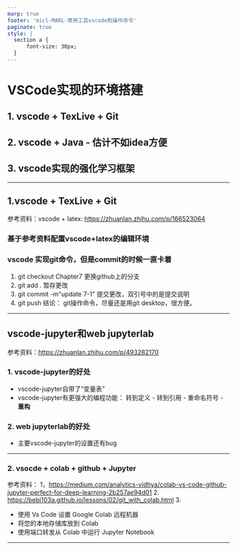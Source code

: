 ```yaml
---
marp: true
footer: 'micl-MARL-常用工具vscode和操作命令'
paginate: true
style: |
  section a {
      font-size: 30px;
  }
---
```


# VSCode实现的环境搭建
## 1. vscode + TexLive + Git
## 2. vscode + Java - 估计不如idea方便
## 3. vscode实现的强化学习框架


----

## 1.vscode + TexLive + Git
参考资料：vscode + latex: https://zhuanlan.zhihu.com/p/166523064 
### 基于参考资料配置vscode+latex的编辑环境
### vscode 实现git命令，但是commit的时候一直卡着
1. git checkout Chapter7   更换github上的分支 
2. git add .   暂存更改
3. git commit -m"update 7-1" 提交更改，双引号中的是提交说明
4. git push
结论： git操作命令，尽量还是用git desktop，很方便。

---

## vscode-jupyter和web jupyterlab
参考资料：https://zhuanlan.zhihu.com/p/493282170

### 1. vscode-jupyter的好处

- vscode-jupyter自带了“变量表”
- vscode-jupyter有更强大的编程功能： 转到定义 - 转到引用  -  重命名符号 - **重构**
### 2. web jupyterlab的好处
- 主要vscode-jupyter的设置还有bug
---

### 2. vsocde + colab + github + Jupyter
参考资料：
1，https://medium.com/analytics-vidhya/colab-vs-code-github-jupyter-perfect-for-deep-learning-2b257ae94d01
2. https://bebi103a.github.io/lessons/02/git_with_colab.html
3. 

- 使用 Vs Code 设置 Google Colab 远程机器
- 将您的本地存储库放到 Colab 
- 使用端口转发从 Colab 中运行 Jupyter Notebook

---
